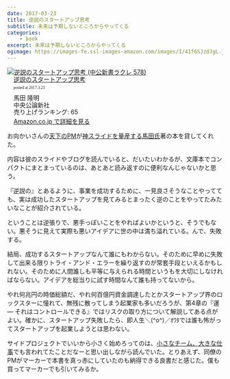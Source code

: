 ```yaml
---
date: 2017-03-23
title: 逆説のスタートアップ思考
subtitle: 未来は予期しないところからやってくる
categories: 
    - book
excerpt: 未来は予期しないところからやってくる
ogimage: https://images-fe.ssl-images-amazon.com/images/I/41f6SJzdJgL.jpg
---
```


<div class="azlink-box"><div class="azlink-image" style="float:left"><a href="http://www.amazon.co.jp/exec/obidos/ASIN/4121505786/warikiru-22/" name="azlinklink" target="_blank"><img src="https://images-fe.ssl-images-amazon.com/images/I/41f6SJzdJgL._SL160_.jpg" alt="逆説のスタートアップ思考 (中公新書ラクレ 578)" style="border:none" /></a></div><div class="azlink-info" style="float:left;margin-left:15px;line-height:120%"><div class="azlink-name" style="margin-bottom:10px;line-height:120%"><a href="http://www.amazon.co.jp/exec/obidos/ASIN/4121505786/warikiru-22/" name="azlinklink" target="_blank">逆説のスタートアップ思考</a><div class="azlink-powered-date" style="font-size:7pt;margin-top:5px;font-family:verdana;line-height:120%">posted at 2017.3.23</div></div><div class="azlink-detail">馬田 隆明<br />中央公論新社<br />売り上げランキング: 65<br /></div><div class="azlink-link" style="margin-top:5px"><a href="http://www.amazon.co.jp/exec/obidos/ASIN/4121505786/warikiru-22/" target="_blank">Amazon.co.jp で詳細を見る</a></div></div><div class="azlink-footer" style="clear:left"></div></div>

お向かいさんの[天下のPM](http://blog.yamotty.com/entry/pradoxical-startup-thinking)が[神スライドを量産する馬田氏](https://www.slideshare.net/takaumada/startup-paradox-thinking)著の本を貸してくれた。

内容は彼のスライドやブログを読んでいると、だいたいわかるが、文庫本でコンパクトにまとまっているのは、あとあと読み返すのに便利なんじゃないかと思う。

『逆説の』とあるように、事業を成功するために、一見良さそうなことやってても、実は成功したスタートアップを見てみるとまったく逆のことをやってたみたいなことが紹介されている。

ということは逆張りで、悪手っぽいことをやればよいかというと、そうでもない。悪そうに見えて実際も悪いアイデアに世の中は満ち溢れている。んで、失敗する。

結局、成功するスタートアップなんて誰にもわからない。そのために早めに失敗して出来る限りトライ・アンド・エラーを繰り返すのが常套手段といえるかもしれない。そのために人間誰しも平等に与えられる時間というもを大切にしなければならない。アイデアを総当りに試す時間なんて誰も持ってないから。

やれ何兆円の時価総額だ、やれ何百億円資金調達したとかスタートアップ界のロックスターに憧れて、無残に散ってしまう起業家も多いだろうが、第4章の『運 ― それはコントロールできる』ではリスクの取り方について解説してある点がよい。確かに、スタートアップ失敗したら、即人生＼(^o^)／ｵﾜﾀでは誰も怖がってスタートアップを起業しようとは思わない。

サイドプロジェクトでいいから小さく始めろってのは、[小さなチーム、大きな仕事](https://t32k.me/mol/log/978-4152092670-rework/)でも言われてたことだなーと思い出しながら読んでいた。とりあえず、同僚のPMがマーカーで本書を真っ赤にしていたのも納得できる良書だと感じた。僕も買ってマーカーでも引いてみるか。
